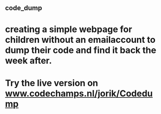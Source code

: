 ## code_dump

# creating a simple webpage for children without an emailaccount to dump their code and find it back the week after.
# Try the live version on www.codechamps.nl/jorik/Codedump
